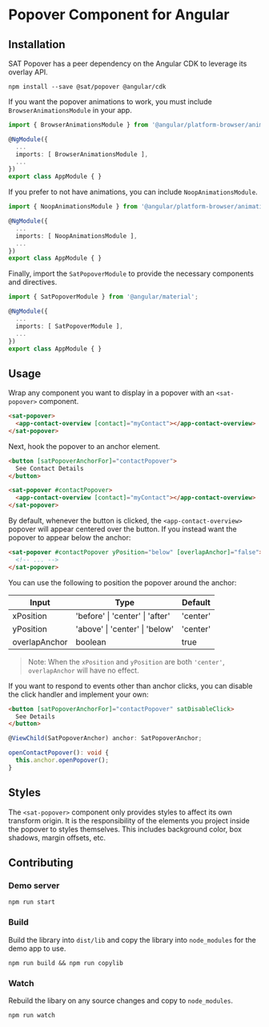 # Popover Component for Angular

## Installation

SAT Popover has a peer dependency on the Angular CDK to leverage its overlay API.

```
npm install --save @sat/popover @angular/cdk
```

If you want the popover animations to work, you must include `BrowserAnimationsModule` in your app.

```ts
import { BrowserAnimationsModule } from '@angular/platform-browser/animations';

@NgModule({
  ...
  imports: [ BrowserAnimationsModule ],
  ...
})
export class AppModule { }
```

If you prefer to not have animations, you can include `NoopAnimationsModule`.

```ts
import { NoopAnimationsModule } from '@angular/platform-browser/animations';

@NgModule({
  ...
  imports: [ NoopAnimationsModule ],
  ...
})
export class AppModule { }
```

Finally, import the `SatPopoverModule` to provide the necessary components and directives.

```ts
import { SatPopoverModule } from '@angular/material';

@NgModule({
  ...
  imports: [ SatPopoverModule ],
  ...
})
export class AppModule { }
```

## Usage

Wrap any component you want to display in a popover with an `<sat-popover>` component.

```html
<sat-popover>
  <app-contact-overview [contact]="myContact"></app-contact-overview>
</sat-popover>
```

Next, hook the popover to an anchor element.

```html
<button [satPopoverAnchorFor]="contactPopover">
  See Contact Details
</button>

<sat-popover #contactPopover>
  <app-contact-overview [contact]="myContact"></app-contact-overview>
</sat-popover>
```

By default, whenever the button is clicked, the `<app-contact-overview>` popover will appear
centered over the button. If you instead want the popover to appear below the anchor:

```html
<sat-popover #contactPopover yPosition="below" [overlapAnchor]="false">
  <!-- ... -->
</sat-popover>
```

You can use the following to position the popover around the anchor:

| Input         | Type                            | Default  |
|---------------|---------------------------------|----------|
| xPosition     | 'before' \| 'center' \| 'after' | 'center' |
| yPosition     | 'above' \| 'center' \| 'below'  | 'center' |
| overlapAnchor | boolean                         | true     |

> Note: When the `xPosition` and `yPosition` are both `'center'`, `overlapAnchor` will have no
effect.

If you want to respond to events other than anchor clicks, you can disable the click handler
and implement your own:

```html
<button [satPopoverAnchorFor]="contactPopover" satDisableClick>
  See Details
</button>
```

```ts
@ViewChild(SatPopoverAnchor) anchor: SatPopoverAnchor;

openContactPopover(): void {
  this.anchor.openPopover();
}
```

## Styles

The `<sat-popover>` component only provides styles to affect its own transform origin. It is
the responsibility of the elements you project inside the popover to styles themselves. This
includes background color, box shadows, margin offsets, etc.


## Contributing

### Demo server

```
npm run start
```

### Build

Build the library into `dist/lib` and copy the library into `node_modules` for the demo app
to use.

```
npm run build && npm run copylib
```

### Watch

Rebuild the libary on any source changes and copy to `node_modules`.

```
npm run watch
```
